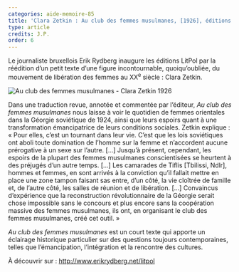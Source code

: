 ```yaml
---
categories: aide-memoire-85
title: 'Clara Zetkin : Au club des femmes musulmanes, [1926], éditions LitPol'
type: article
credits: J.P.
order: 6
---
```

Le journaliste bruxellois Erik Rydberg inaugure les éditions LitPol par la réédition d’un petit texte d’une figure incontournable, quoiqu’oubliée, du mouvement de libération des femmes au XX<sup>e</sup> siècle : Clara Zetkin.



![Au club des femmes musulmanes - Clara Zetkin 1926](/assets/uploads/am-85-livre-au-club-des-femmes-musulmanes.jpg)



Dans une traduction revue, annotée et commentée par l’éditeur,  _Au club des femmes musulmanes_ nous laisse à voir le quotidien de femmes orientales dans la Géorgie soviétique de 1924, ainsi que leurs espoirs quant à une transformation émancipatrice de leurs conditions sociales. Zetkin explique : « Pour elles, c’est un tournant dans leur vie. C’est que les lois soviétiques ont aboli toute domination de l’homme sur la femme et n’accordent aucune prérogative à un sexe sur l’autre. \[…] Jusqu’à présent, cependant, les espoirs de la plupart des femmes musulmanes conscientisées se heurtent à des préjugés d’un autre temps. \[…] Les camarades de Tiflis \[Tbilissi, Ndlr], hommes et femmes, en sont arrivés à la conviction qu’il fallait mettre en place une zone tampon faisant sas entre, d’un côté, la vie cloîtrée de famille et, de l’autre côté, les salles de réunion et de libération. \[…] Convaincus d’expérience que la reconstruction révolutionnaire de la Géorgie serait chose impossible sans le concours et plus encore sans la coopération massive des femmes musulmanes, ils ont, en organisant le club des femmes musulmanes, créé cet outil. »

 _Au club des femmes musulmanes_ est un court texte qui apporte un éclairage historique particulier sur des questions toujours contemporaines, telles que l’émancipation, l’intégration et la rencontre des cultures.

À découvrir sur : <http://www.erikrydberg.net/litpol>
